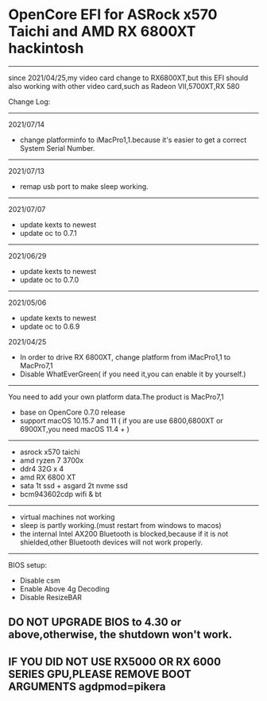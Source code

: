 # OpenCore EFI for ASRock x570 Taichi and AMD RX 6800XT hackintosh

---
since 2021/04/25,my video card change to RX6800XT,but this EFI should also working with other video card,such as Radeon VII,5700XT,RX 580

Change Log:

----

2021/07/14
+ change platforminfo to iMacPro1,1.because it's easier to get a correct System Serial Number.
----

2021/07/13
+ remap usb port to make sleep working.
----

2021/07/07
+ update kexts to newest
+ update oc to 0.7.1
----

2021/06/29
+ update kexts to newest
+ update oc to 0.7.0
----

2021/05/06
+ update kexts to newest
+ update oc to 0.6.9

2021/04/25
+ In order to drive RX 6800XT, change platform from iMacPro1,1 to MacPro7,1
+ Disable WhatEverGreen( if you need it,you can enable it by yourself.)
----

You need to add your own platform data.The product is MacPro7,1

+ base on OpenCore 0.7.0 release
+ support macOS 10.15.7 and 11 ( if you are use 6800,6800XT or 6900XT,you need macOS 11.4 + )

----
+ asrock x570 taichi
+ amd ryzen 7 3700x
+ ddr4 32G x 4
+ amd RX 6800 XT
+ sata 1t ssd + asgard 2t nvme ssd
+ bcm943602cdp wifi & bt

----
+ virtual machines not working
+ sleep is partly working.(must restart from windows to macos)
+ the internal Intel AX200 Bluetooth is blocked,because if it is not shielded,other Bluetooth devices will not work properly.

----
BIOS setup:
+ Disable csm
+ Enable Above 4g Decoding
+ Disable ResizeBAR

## DO NOT UPGRADE BIOS to 4.30 or above,otherwise, the shutdown won't work.

## IF YOU DID NOT USE RX5000 OR RX 6000 SERIES GPU,PLEASE REMOVE BOOT ARGUMENTS agdpmod=pikera